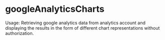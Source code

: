 # googleAnalyticsCharts

Usage:	Retrieving google analytics data from analytics account and displaying the results in the form of different chart representations without authorization.
